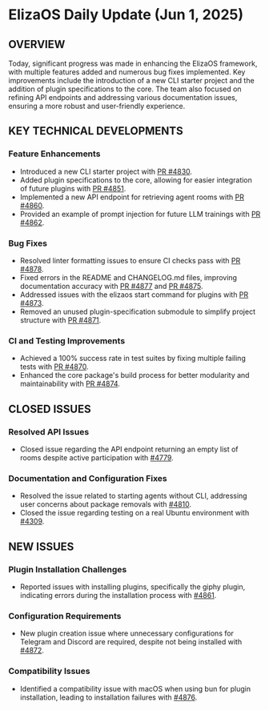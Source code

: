 # ElizaOS Daily Update (Jun 1, 2025)

## OVERVIEW 
Today, significant progress was made in enhancing the ElizaOS framework, with multiple features added and numerous bug fixes implemented. Key improvements include the introduction of a new CLI starter project and the addition of plugin specifications to the core. The team also focused on refining API endpoints and addressing various documentation issues, ensuring a more robust and user-friendly experience.

## KEY TECHNICAL DEVELOPMENTS

### Feature Enhancements
- Introduced a new CLI starter project with [PR #4830](https://github.com/elizaos/eliza/pull/4830).
- Added plugin specifications to the core, allowing for easier integration of future plugins with [PR #4851](https://github.com/elizaos/eliza/pull/4851).
- Implemented a new API endpoint for retrieving agent rooms with [PR #4860](https://github.com/elizaos/eliza/pull/4860).
- Provided an example of prompt injection for future LLM trainings with [PR #4862](https://github.com/elizaos/eliza/pull/4862).

### Bug Fixes
- Resolved linter formatting issues to ensure CI checks pass with [PR #4878](https://github.com/elizaos/eliza/pull/4878).
- Fixed errors in the README and CHANGELOG.md files, improving documentation accuracy with [PR #4877](https://github.com/elizaos/eliza/pull/4877) and [PR #4875](https://github.com/elizaos/eliza/pull/4875).
- Addressed issues with the elizaos start command for plugins with [PR #4873](https://github.com/elizaos/eliza/pull/4873).
- Removed an unused plugin-specification submodule to simplify project structure with [PR #4871](https://github.com/elizaos/eliza/pull/4871).

### CI and Testing Improvements
- Achieved a 100% success rate in test suites by fixing multiple failing tests with [PR #4870](https://github.com/elizaos/eliza/pull/4870).
- Enhanced the core package's build process for better modularity and maintainability with [PR #4874](https://github.com/elizaos/eliza/pull/4874).

## CLOSED ISSUES

### Resolved API Issues
- Closed issue regarding the API endpoint returning an empty list of rooms despite active participation with [#4779](https://github.com/elizaos/eliza/issues/4779).
  
### Documentation and Configuration Fixes
- Resolved the issue related to starting agents without CLI, addressing user concerns about package removals with [#4810](https://github.com/elizaos/eliza/issues/4810).
- Closed the issue regarding testing on a real Ubuntu environment with [#4309](https://github.com/elizaos/eliza/issues/4309).

## NEW ISSUES

### Plugin Installation Challenges
- Reported issues with installing plugins, specifically the giphy plugin, indicating errors during the installation process with [#4861](https://github.com/elizaos/eliza/issues/4861).

### Configuration Requirements
- New plugin creation issue where unnecessary configurations for Telegram and Discord are required, despite not being installed with [#4872](https://github.com/elizaos/eliza/issues/4872).

### Compatibility Issues
- Identified a compatibility issue with macOS when using bun for plugin installation, leading to installation failures with [#4876](https://github.com/elizaos/eliza/issues/4876).